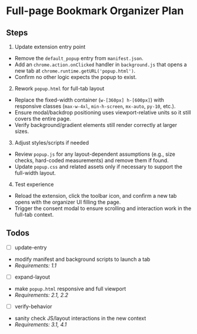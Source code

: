 <!-- c313abc9-65b9-4390-8b56-8ce7b4ad3a45 f2c7c693-1801-4d12-833d-78d5cbc1935e -->
# Full-page Bookmark Organizer Plan

## Steps

1. Update extension entry point

- Remove the `default_popup` entry from `manifest.json`.
- Add an `chrome.action.onClicked` handler in `background.js` that opens a new tab at `chrome.runtime.getURL('popup.html')`.
- Confirm no other logic expects the popup to exist.

2. Rework `popup.html` for full-tab layout

- Replace the fixed-width container (`w-[360px] h-[600px]`) with responsive classes (`max-w-4xl`, `min-h-screen`, `mx-auto`, `py-10`, etc.).
- Ensure modal/backdrop positioning uses viewport-relative units so it still covers the entire page.
- Verify background/gradient elements still render correctly at larger sizes.

3. Adjust styles/scripts if needed

- Review `popup.js` for any layout-dependent assumptions (e.g., size checks, hard-coded measurements) and remove them if found.
- Update `popup.css` and related assets only if necessary to support the full-width layout.

4. Test experience

- Reload the extension, click the toolbar icon, and confirm a new tab opens with the organizer UI filling the page.
- Trigger the consent modal to ensure scrolling and interaction work in the full-tab context.

## Todos

- [ ] update-entry
- modify manifest and background scripts to launch a tab
- *Requirements: 1.1*
- [ ] expand-layout
- make `popup.html` responsive and full viewport
- *Requirements: 2.1, 2.2*
- [ ] verify-behavior
- sanity check JS/layout interactions in the new context
- *Requirements: 3.1, 4.1*